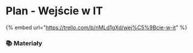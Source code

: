 # Plan - Wejście w IT

{% embed url="https://trello.com/b/nMLd1gXd/wej%C5%9Bcie-w-it" %}

### 📚 Materiały <a id="materialy"></a>

